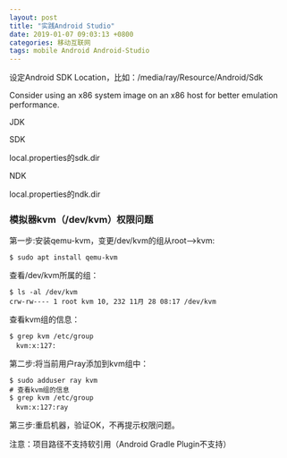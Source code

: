 ```yaml
---
layout: post
title: "实践Android Studio"
date: 2019-01-07 09:03:13 +0800
categories: 移动互联网
tags: mobile Android Android-Studio
---
```




设定Android SDK Location，比如：/media/ray/Resource/Android/Sdk



Consider using an x86 system image on an x86 host for better emulation performance.



JDK

SDK

local.properties的sdk.dir

NDK

local.properties的ndk.dir





### 模拟器kvm（/dev/kvm）权限问题

第一步:安装qemu-kvm，变更/dev/kvm的组从root-->kvm:

```shell
$ sudo apt install qemu-kvm
```

查看/dev/kvm所属的组：

```shell
$ ls -al /dev/kvm
crw-rw---- 1 root kvm 10, 232 11月 28 08:17 /dev/kvm
```

查看kvm组的信息：

```shell
$ grep kvm /etc/group
　kvm:x:127:
```

第二步:将当前用户ray添加到kvm组中：

```shell
$ sudo adduser ray kvm
# 查看kvm组的信息
$ grep kvm /etc/group
　kvm:x:127:ray
```

第三步:重启机器，验证OK，不再提示权限问题。



注意：项目路径不支持软引用（Android Gradle Plugin不支持）
